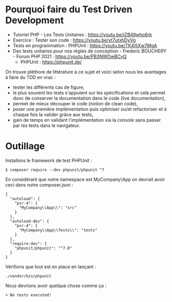 # Pourquoi faire du Test Driven Development

- Tutoriel PHP - Les Tests Unitaires : https://youtu.be/jZB49who6rk
- Exercice : Tester son code : https://youtu.be/yt7utxhDyVg
- Tests en programmation : PHPUnit : https://youtu.be/TK4i5Xw7MgA
- Des tests unitaires pour nos règles de conception - Frederic BOUCHERY - Forum PHP 2021 : https://youtu.be/PB3NWOwBCyQ
    - PHPUnit : https://phpunit.de/
    
On trouve pléthore de littérature à ce sujet et voici selon nous les avantages à faire du TDD en vrac :
- tester les différents cas de figure,
- le plus souvent les tests s'appuient sur les spécifications et cela permet donc de conserver la documentation dans le code (live documentation),
- permet de mieux découper le code (notion de clean code),
- poser une première implémentation puis optimiser ou/et refactoriser et à chaque fois la valider grâce aux tests,
- gain de temps en validant l'implémentation via la console sans passer par les tests dans le navigateur.

# Outillage

Installons le framework de test PHPUnit :

```
$ composer require --dev phpunit/phpunit ^7
```

En considérant que notre namespace est MyCompany\App on devrait avoir ceci dans notre composer.json :

```
{
  "autoload": {
    "psr-4": {
      "MyCompany\\App\\": "src"
    }
  },
  "autoload-dev": {
    "psr-4": {
      "MyCompany\\App\\Tests\\": "tests"
    }
  },
  "require-dev": {
    "phpunit/phpunit": "^7.0"
  }
}
```

Vérifions que tout est en place en lançant :

```
./vendor/bin/phpunit
```

Nous devrions avoir quelque chose comme ça :

```
> No tests executed!
```